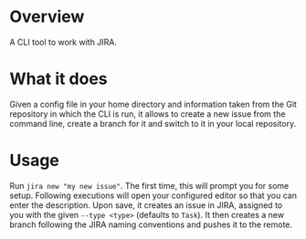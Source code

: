 
# Overview

A CLI tool to work with JIRA.

# What it does

Given a config file in your home directory and information taken from the Git repository in which the CLI is run, it allows to create a new issue from the command line, create a branch for it and switch to it in your local repository.

# Usage

Run `jira new "my new issue"`. The first time, this will prompt you for some setup. Following executions will open your configured editor so that you can enter the description. Upon save, it creates an issue in JIRA, assigned to you with the given `--type <type>` (defaults to `Task`). It then creates a new branch following the JIRA naming conventions and pushes it to the remote.
